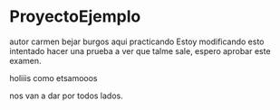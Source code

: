 # ProyectoEjemplo
autor carmen bejar burgos aqui practicando
Estoy modificando esto intentado hacer una prueba a ver que talme sale,
espero aprobar este examen.

holiiis como etsamooos 

nos van a dar por todos lados.
